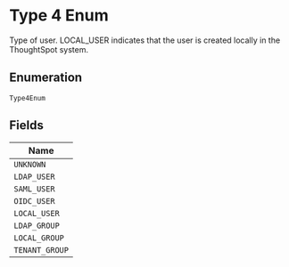 
# Type 4 Enum

Type of user. LOCAL_USER indicates that the user is created locally in the ThoughtSpot system.

## Enumeration

`Type4Enum`

## Fields

| Name |
|  --- |
| `UNKNOWN` |
| `LDAP_USER` |
| `SAML_USER` |
| `OIDC_USER` |
| `LOCAL_USER` |
| `LDAP_GROUP` |
| `LOCAL_GROUP` |
| `TENANT_GROUP` |

